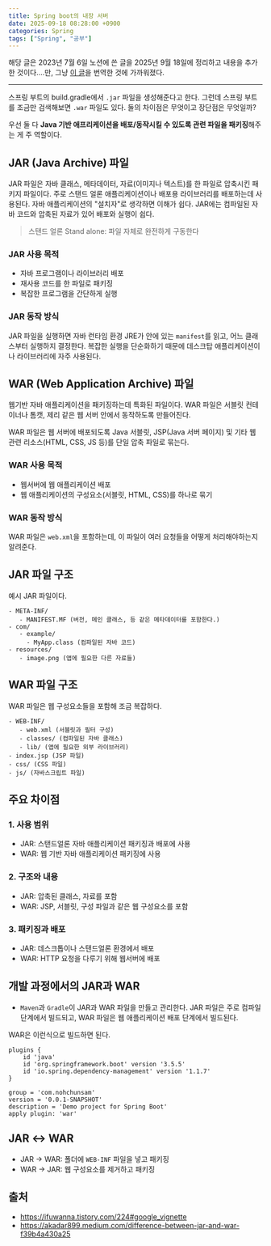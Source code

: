 ```yaml
---
title: Spring boot의 내장 서버
date: 2025-09-18 08:28:00 +0900
categories: Spring
tags: ["Spring", "공부"]
---
```


해당 글은 2023년 7월 6일 노션에 쓴 글을 2025년 9월 18일에 정리하고 내용을 추가한 것이다....만, 그냥 [이 글](https://akadar899.medium.com/difference-between-jar-and-war-f39b4a430a25)을 번역한 것에 가까워졌다.

---

스프링 부트의 build.gradle에서 `.jar` 파일을 생성해준다고 한다. 그런데 스프링 부트를 조금만 검색해보면 `.war` 파일도 있다. 둘의 차이점은 무엇이고 장단점은 무엇일까?


우선 둘 다 **Java 기반 애프리케이션을 배포/동작시킬 수 있도록 관련 파일을 패키징**해주는 게 주 역할이다.

## JAR (Java Archive) 파일

JAR 파일은 자바 클래스, 메타데이터, 자료(이미지나 텍스트)를 한 파일로 압축시킨 패키지 파일이다. 주로 스탠드 얼론 애플리케이션이나 배포용 라이브러리를 배포하는데 사용된다. 자바 애플리케이션의 "설치자"로 생각하면 이해가 쉽다. JAR에는 컴파일된 자바 코드와 압축된 자료가 있어 배포와 실행이 쉽다.

> 스탠드 얼론 Stand alone: 파일 자체로 완전하게 구동한다

### JAR 사용 목적

 - 자바 프로그램이나 라이브러리 배포
 - 재사용 코드를 한 파일로 패키징
 - 복잡한 프로그램을 간단하게 실행

### JAR 동작 방식

 JAR 파일을 실행하면 자바 런타임 환경 JRE가 안에 있는 `manifest`를 읽고, 어느 클래스부터 실행하지 결정한다. 복잡한 실행을 단순화하기 때문에 데스크탑 애플리케이션이나 라이브러리에 자주 사용된다.

## WAR (Web Application Archive) 파일

 웹기반 자바 애플리케이션을 패키징하는데 특화된 파일이다. WAR 파일은 서블릿 컨테이너나 톰캣, 제리 같은 웹 서버 안에서 동작하도록 만들어진다.


WAR 파일은 웹 서버에 배포되도록 Java 서블릿, JSP(Java 서버 페이지) 및 기타 웹 관련 리소스(HTML, CSS, JS 등)를 단일 압축 파일로 묶는다.

### WAR 사용 목적

- 웹서버에 웹 애플리케이션 배포
- 웹 애플리케이션의 구성요소(서블릿, HTML, CSS)를 하나로 묶기

### WAR 동작 방식

WAR 파일은 `web.xml`을 포함하는데, 이 파일이 여러 요청들을 어떻게 처리해야하는지 알려준다.

## JAR 파일 구조

예시 JAR 파일이다.

```
- META-INF/
   - MANIFEST.MF (버전, 메인 클래스, 등 같은 메타데이터를 포함한다.)
- com/
   - example/
     - MyApp.class (컴파일된 자바 코드)
- resources/
   - image.png (앱에 필요한 다른 자료들)
```

## WAR 파일 구조

WAR 파일은 웹 구성요소들을 포함해 조금 복잡하다.

```
- WEB-INF/
   - web.xml (서블릿과 필터 구성)
   - classes/ (컴파일된 자바 클래스)
   - lib/ (앱에 필요한 외부 라이브러리)
- index.jsp (JSP 파일)
- css/ (CSS 파일)
- js/ (자바스크립트 파일)
```

## 주요 차이점

### 1. 사용 범위

- JAR: 스탠드얼론 자바 애플리케이션 패키징과 배포에 사용
- WAR: 웹 기반 자바 애플리케이션 패키징에 사용

### 2. 구조와 내용

- JAR: 압축된 클래스, 자료를 포함
- WAR: JSP, 서블릿, 구성 파일과 같은 웹 구성요소를 포함

### 3. 패키징과 배포

- JAR: 데스크톱이나 스탠드얼론 환경에서 배포
- WAR: HTTP 요청을 다루기 위해 웹서버에 배포

## 개발 과정에서의 JAR과 WAR

- `Maven`과 `Gradle`이 JAR과 WAR 파일을 만들고 관리한다. JAR 파일은 주로 컴파일 단계에서 빌드되고, WAR 파일은 웹 애플리케이션 배포 단계에서 빌드된다.

WAR은 이런식으로 빌드하면 된다.

```
plugins {
	id 'java'
	id 'org.springframework.boot' version '3.5.5'
	id 'io.spring.dependency-management' version '1.1.7'
}

group = 'com.nohchunsam'
version = '0.0.1-SNAPSHOT'
description = 'Demo project for Spring Boot'
apply plugin: 'war'
```

## JAR ↔ WAR
- JAR → WAR: 폴더에 `WEB-INF` 파일을 넣고 패키징
- WAR → JAR: 웹 구성요소를 제거하고 패키징


## 출처
- https://ifuwanna.tistory.com/224#google_vignette
- https://akadar899.medium.com/difference-between-jar-and-war-f39b4a430a25